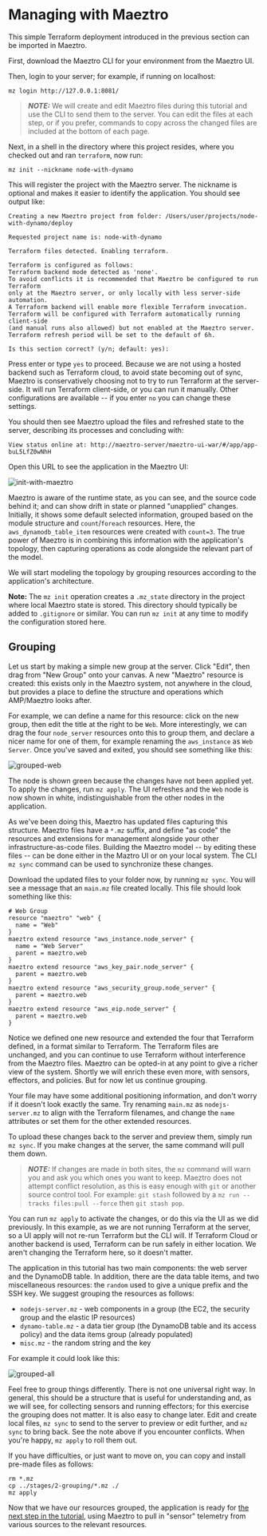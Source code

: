 
# Managing with Maeztro

This simple Terraform deployment introduced in the previous section can be imported in Maeztro.

First, download the Maeztro CLI for your environment from the Maeztro UI.

Then, login to your server; for example, if running on localhost:

```
mz login http://127.0.0.1:8081/
```

> **_NOTE:_** We will create and edit Maeztro files during this tutorial and use the CLI to send them to the server. You can edit the files at each step, or if you prefer, commands to copy across the changed files are included at the bottom of each page.

Next, in a shell in the directory where this project resides, where you checked out and ran `terraform`, now run:

```shell
mz init --nickname node-with-dynamo
```

This will register the project with the Maeztro server. The nickname is optional and makes it easier to identify the application. You should see output like:

```
Creating a new Maeztro project from folder: /Users/user/projects/node-with-dynamo/deploy

Requested project name is: node-with-dynamo

Terraform files detected. Enabling terraform.

Terraform is configured as follows:
Terraform backend mode detected as 'none'.
To avoid conflicts it is recommended that Maeztro be configured to run Terraform 
only at the Maeztro server, or only locally with less server-side automation.
A Terraform backend will enable more flexible Terraform invocation.
Terraform will be configured with Terraform automatically running client-side 
(and manual runs also allowed) but not enabled at the Maeztro server.
Terraform refresh period will be set to the default of 6h.

Is this section correct? (y/n; default: yes): 
```

Press enter or type `yes` to proceed. Because we are not using a hosted backend such as Terraform cloud, to avoid state becoming out of sync, Maeztro is conservatively choosing not to try to run Terraform at the server-side. It will run Terraform client-side, or you can run it manually. Other configurations are available -- if you enter `no` you can change these settings.

You should then see Maeztro upload the files and refreshed state to the server, describing its processes and concluding with:

```
View status online at: http://maeztro-server/maeztro-ui-war/#/app/app-buL5LfZ0wNhH
```

Open this URL to see the application in the Maeztro UI:

![init-with-maeztro](imgs/2-1-init.png)

Maeztro is aware of the runtime state, as you can see, and the source code behind it; and can show drift in state or planned "unapplied" changes. Initially, it shows some default selected information, grouped based on the module structure and `count`/`foreach` resources. Here, the `aws_dynamodb_table_item` resources were created with `count=3`. The true power of Maeztro is in combining this information with the application's topology, then capturing operations as code alongside the relevant part of the model.

We will start modeling the topology by grouping resources according to the application's architecture. 

**Note:** The `mz init` operation creates a `.mz_state` directory in the project where local Maeztro state is stored. This directory should typically be added to `.gitignore` or similar. You can run `mz init` at any time to modify the configuration stored here. 

## Grouping

Let us start by making a simple new group at the server. Click "Edit", then drag from "New Group" onto your canvas. A new "Maeztro" resource is created: this exists only in the Maeztro system, not anywhere in the cloud, but provides a place to define the structure and operations which AMP/Maeztro looks after.

For example, we can define a name for this resource: click on the new group, then edit the title at the right to be `Web`. More interestingly, we can drag the four `node_server` resources onto this to group them, and declare a nicer name for one of them, for example renaming the `aws_instance` as `Web Server`. Once you've saved and exited, you should see something like this:

![grouped-web](imgs/2-2-grouped-web.png)

The node is shown green because the changes have not been applied yet. To apply the changes, run `mz apply`. The UI refreshes and the `Web` node is now shown in white, indistinguishable from the other nodes in the application.

As we've been doing this, Maeztro has updated files capturing this structure. Maeztro files have a `*.mz` suffix, and define "as code" the resources and extensions for management alongside your other infrastructure-as-code files. Building the Maeztro model -- by editing these files -- can be done either in the Maztro UI or on your local system. The CLI `mz sync` command can be used to synchronize these changes.

Download the updated files to your folder now, by running `mz sync`.  You will see a message that an `main.mz` file created locally. This file should look something like this:

```hcl
# Web Group
resource "maeztro" "web" {
  name = "Web"
}
maeztro extend resource "aws_instance.node_server" {
  name = "Web Server"
  parent = maeztro.web
}
maeztro extend resource "aws_key_pair.node_server" {
  parent = maeztro.web
}
maeztro extend resource "aws_security_group.node_server" {
  parent = maeztro.web
}
maeztro extend resource "aws_eip.node_server" {
  parent = maeztro.web
}
```

Notice we defined one new resource and extended the four that Terraform defined, in a format similar to Terraform. The Terraform files are unchanged, and you can continue to use Terraform without interference from the Maeztro files. Maeztro can be opted-in at any point to give a richer view of the system. Shortly we will enrich these even more, with sensors, effectors, and policies.  But for now let us continue grouping.

Your file may have some additional positioning information, and don't worry if it doesn't look exactly the same. Try renaming `main.mz` as `nodejs-server.mz` to align with the Terraform filenames, and change the `name` attributes or set them for the other extended resources.

To upload these changes back to the server and preview them, simply run `mz sync`. If you make changes at the server, the same command will pull them down.

> **_NOTE:_** If changes are made in both sites, the `mz` command will warn you and ask you which ones you want to keep. Maeztro does not attempt conflict resolution, as this is easy enough with `git` or another source control tool. For example: `git stash` followed by a `mz run --tracks files:pull --force` then `git stash pop`.

You can run `mz apply` to activate the changes, or do this via the UI as we did previously. In this example, as we are not running Terraform at the server, so a UI apply will not re-run Terraform but the CLI will. If Terraform Cloud or another backend is used, Terraform can be run safely in either location. We aren't changing the Terraform here, so it doesn't matter.

The application in this tutorial has two main components: the web server and the DynamoDB table. In addition, there are the data table items, and two miscellaneous resources: the `random` used to give a unique prefix and the SSH key. We suggest grouping the resources as follows:

- `nodejs-server.mz` - web components in a group (the EC2, the security group and the elastic IP resources)
- `dynamo-table.mz` - a data tier group (the DynamoDB table and its access policy) and the data items group (already populated)
- `misc.mz` - the random string and the key

For example it could look like this:

![grouped-all](imgs/2-3-grouped-all.png)

Feel free to group things differently. There is not one universal right way.  In general, this should be a structure that is useful for understanding and, as we will see, for collecting sensors and running effectors; for this exercise the grouping does not matter. It is also easy to change later. Edit and create local files, `mz sync` to send to the server to preview or edit further, and `mz sync` to bring back. See the note above if you encounter conflicts. When you're happy, `mz apply` to roll them out.

If you have difficulties, or just want to move on, you can copy and install pre-made files as follows:

```
rm *.mz
cp ../stages/2-grouping/*.mz ./
mz apply
```

Now that we have our resources grouped, the application is ready for [the next step in the tutorial](3-sensors.md), using Maeztro to pull in "sensor" telemetry from various sources to the relevant resources.
